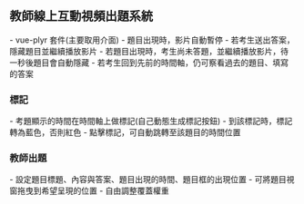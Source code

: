 <h2>教師線上互動視頻出題系統</h2>
- vue-plyr 套件(主要取用介面)
- 題目出現時，影片自動暫停
- 若考生送出答案，隱藏題目並繼續播放影片
- 若題目出現時，考生尚未答題，並繼續播放影片，待一秒後題目會自動隱藏
- 若考生回到先前的時間軸，仍可察看過去的題目、填寫的答案

<h3>標記</h3>
- 考題顯示的時間在時間軸上做標記(自己動態生成標記按鈕)
- 到該標記時，標記轉為藍色，否則紅色
- 點擊標記，可自動跳轉至該題目的時間位置

<h3>教師出題</h3>
- 設定題目標題、內容與答案、題目出現的時間、題目框的出現位置
- 可將題目視窗拖曳到希望呈現的位置
- 自由調整覆蓋權重